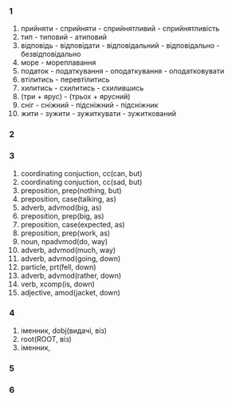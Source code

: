 ### 1

1. прийняти - сприйняти - сприйнятливий - сприйнятливість
2. тип - типовий - атиповий
3. відповідь - відповідати - відповідальний - відповідально - безвідповідально
4. море - мореплавання
5. податок - податкування - оподаткування - оподатковувати
6. втілитись - перевтілитись
7. хилитись - схилитись - схилившись
8. (три + ярус) - (трьох + ярусний)
9. сніг - сніжний - підсніжний - підсніжник
10. жити - зужити - зужиткувати - зужиткований

### 2


### 3

1. coordinating conjuction, cc(can, but)
2. coordinating conjuction, cc(sad, but)
3. preposition, prep(nothing, but)
4. preposition, case(talking, as)
5. adverb, advmod(big, as)
6. preposition, prep(big, as)
7. preposition, case(expected, as)
8. preposition, prep(work, as)
9. noun, npadvmod(do, way)
10. adverb, advmod(much, way)
11. adverb, advmod(going, down)
12. particle, prt(fell, down)
13. adverb, advmod(rather, down)
14. verb, xcomp(is, down)
15. adjective, amod(jacket, down)

### 4

1. іменник, dobj(видачі, віз)
2. root(ROOT, віз)
3. іменник,

### 5

### 6
